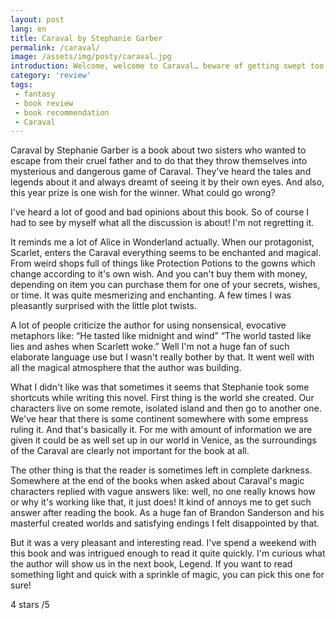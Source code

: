 ```yaml
---
layout: post
lang: en
title: Caraval by Stephanie Garber
permalink: /caraval/
image: /assets/img/posty/caraval.jpg
introduction: Welcome, welcome to Caraval… beware of getting swept too far away.
category: 'review'
tags:
 - fantasy
 - book review
 - book recommendation
 - Caraval
---
```

Caraval by Stephanie Garber is a book about two sisters who wanted to escape from their cruel father and to do that they throw themselves into mysterious and dangerous game of Caraval. They've heard the tales and legends about it and always dreamt of seeing it by their own eyes. And also, this year prize is one wish for the winner. What could go wrong?

I've heard a lot of good and bad opinions about this book. So of course I had to see by myself what all the discussion is about! I'm not regretting it.

It reminds me a lot of Alice in Wonderland actually. When our protagonist, Scarlet, enters the Caraval everything seems to be enchanted and magical. From weird shops full of things like Protection Potions to the gowns which change according to it's own wish. And you can't buy them with money, depending on item you can purchase them for one of your secrets, wishes, or time. It was quite mesmerizing and enchanting. A few times I was pleasantly surprised with the little plot twists.

A lot of people criticize the author for using nonsensical, evocative metaphors like:
“He tasted like midnight and wind”
“The world tasted like lies and ashes when Scarlett woke.”
Well I'm not a huge fan of such elaborate language use but I wasn't really bother by that. It went well with all the magical atmosphere that the author was building.

What I didn't like was that sometimes it seems that Stephanie took some shortcuts while writing this novel. First thing is the world she created. Our characters live on some remote, isolated island and then go to another one. We've hear that there is some continent somewhere with some empress ruling it. And that's basically it. For me with amount of information we are given it could be as well set up in our world in Venice, as the surroundings of the Caraval are clearly not important for the book at all.

The other thing is that the reader is sometimes left in complete darkness. Somewhere at the end of the books when asked about Caraval's magic characters replied with vague answers like: well, no one really knows how or why it's working like that, it just does! It kind of annoys me to get such answer after reading the book. As a huge fan of Brandon Sanderson and his masterful created worlds and satisfying endings I felt disappointed by that.

But it was a very pleasant and interesting read. I've spend a weekend with this book and was intrigued enough to read it quite quickly. I'm curious what the author will show us in the next book, Legend. If you want to read something light and quick with a sprinkle of magic, you can pick this one for sure!

4 stars /5
